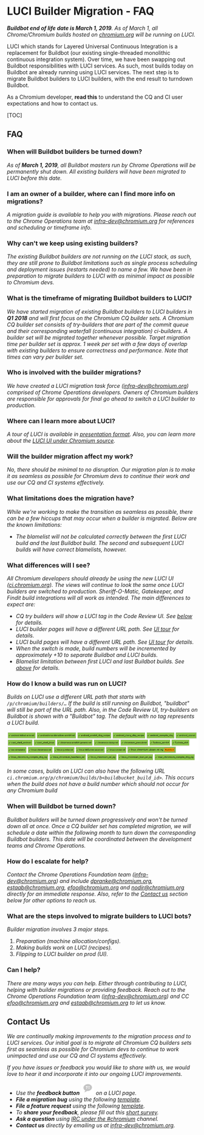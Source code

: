 # LUCI Builder Migration - FAQ

_**Buildbot end of life date is March 1, 2019**. As of March 1,
all Chrome/Chromium builds hosted on [chromium.org](https://www.chromium.org)
will be running on LUCI._

LUCI which stands for Layered Universal Continuous Integration is a replacement
for Buildbot (our existing single-threaded monolithic continuous integration
system). Over time, we have been swapping out Buildbot responsibilities with
LUCI services. As such, most builds today on Buildbot are already running using
LUCI services. The next step is to migrate Buildbot builders to LUCI builders,
with the end result to turndown Buildbot.

As a Chromium developer, **read this** to understand the CQ and CI
user expectations and how to contact us.

[TOC]

## FAQ

### **When will Buildbot builders be turned down?**
_As of **March 1, 2019**, all Buildbot masters run by Chrome Operations will be
permanently shut down. All existing builders will have been migrated to LUCI
before this date._

### **I am an owner of a builder, where can I find more info on migrations?**
_A migration guide is available to help you with migrations. Please reach out
to the Chrome Operations team at infra-dev@chromium.org for references and
scheduling or timeframe info._

### **Why can't we keep using existing builders?**

_The existing Buildbot builders are not running on the LUCI stack, as such, they
are still prone to Buildbot limitations such as single process scheduling and
deployment issues (restarts needed) to name a few. We have been in preparation
to migrate builders to LUCI with as minimal impact as possible to Chromium devs._

### **What is the timeframe of migrating Buildbot builders to LUCI?**

*We have started migration of existing Buildbot builders to LUCI builders in
**Q1 2018** and will first focus on the Chromium CQ builder sets. A Chromium
CQ builder set consists of try-builders that are part of the commit queue and their
corresponding waterfall (continuous integration) ci-builders. A builder set will
be migrated together whenever possible. Target migration time per builder set is
approx. 1 week per set with a few days of overlap with existing builders to
ensure correctness and performance. Note that times can vary per builder set.*

### **Who is involved with the builder migrations?**

*We have created a LUCI migration task force
([infra-dev@chromium.org](mailto:infra-dev@chromium.org)) comprised of Chrome
Operations developers. Owners of Chromium builders are responsible for approvals
for final go ahead to switch a LUCI builder to production.*

### **Where can I learn more about LUCI?**

*A tour of LUCI is available in [presentation format](http://bit.ly/2kgyE9U).
Also, you can learn more about the [LUCI UI under Chromium
source](tour_of_luci_ui.md).*

### **Will the builder migration affect my work?**

*No, there should be minimal to no disruption. Our migration plan is to make it
as seamless as possible for Chromium devs to continue their work and use our CQ
and CI systems effectively.*

### **What limitations does the migration have?**

*While we're working to make the transition as seamless as possible, there can
be a few hiccups that may occur when a builder is migrated. Below are the
known limitations:*

* *The blamelist will not be calculated correctly between the first LUCI build
  and the last Buildbot build. The second and subsequent LUCI builds will have
  correct blamelists, however.*

### **What differences will I see?**

*All Chromium developers should already be using the new LUCI UI
([ci.chromium.org](https://ci.chromium.org)). The views will continue to look the
same once LUCI builders are switched to production. Sheriff-O-Matic,
Gatekeeper, and Findit build integrations will all work as intended. The
main differences to expect are:*

* *CQ try builders will show a LUCI tag in the Code Review UI. See
  [below](#How-do-I-know-a-build-was-run-on-LUCI) for details.*
* *LUCI builder pages will have a different URL path. See [UI
  tour](tour_of_luci_ui.md#builder-page)
  for details.*
* *LUCI build pages will have a different URL path. See
  [UI tour](tour_of_luci_ui.md#build-results-page)
  for details.*
* *When the switch is made, build numbers will be incremented
  by approximately +10 to separate Buildbot and LUCI
  builds.*
* *Blamelist limitation between first LUCI and last
  Buildbot builds. See
  [above](#What-limitations-does-the-migration-have) for
  details.*

### **How do I know a build was run on LUCI?**

*Builds on LUCI use a different URL path that
starts with `/p/chromium/builders/…`
If the build is still running on Buildbot,
"buildbot" will still be part of the URL path. Also, in
the Code Review UI, try-builders on Buildbot is shown
with a "Buildbot" tag. The default with no tag represents
a LUCI build.*

![LUCI Code Review UI Tag](images/LUCI-CodeReview-Tag.png)

*In some cases, builds on LUCI can also have the
following URL
`ci.chromium.org/p/chromium/builds/b<buildbucket_build_id>`.
This occurs when the build does not have a build number
which should not occur for any Chromium build*

### **When will Buildbot be turned down?**

_Buildbot builders will be turned down progressively and won't be turned down
all at once. Once a CQ builder set has completed migration, we will schedule a
date within the following month to turn down the corresponding Buildbot
builders. This date will be coordinated between the development teams and Chrome
Operations._

### **How do I escalate for help?**

_Contact the Chrome Operations Foundation team
([infra-dev@chromium.org](mailto:infra-dev@chromium.org)) and include
[dpranke@chromium.org](mailto:dpranke@chromium.org),
[estaab@chromium.org](mailto:estaab@chromium.org),
[efoo@chromium.org](mailto:efoo@chromium.org) and
[nodir@chromium.org](mailto:nodir@chromium.org) directly for an immediate
response. Also, refer to the [Contact us](#Contact-Us) section below for other
options to reach us._

### **What are the steps involved to migrate builders to LUCI bots?**

_Builder migration involves 3 major steps._
1. _Preparation (machine allocation/configs)._
2. _Making builds work on LUCI (recipes)._
3. _Flipping to LUCI builder on prod (UI)._

### **Can I help?**

_There are many ways you can help. Either through contributing to LUCI, helping
with builder migrations or providing feedback. Reach out to the Chrome
Operations Foundation team
([infra-dev@chromium.org](mailto:infra-dev@chromium.org)) and CC
[efoo@chromium.org](mailto:efoo@chromium.org) and
[estaab@chromium.org](mailto:estaab@chromium.org) to let us know._

## **Contact Us**

_We are continually making improvements to the migration process and to LUCI
services. Our initial goal is to migrate all Chromium CQ builders sets first as
seamless as possible for Chromium devs to continue to work unimpacted and use
our CQ and CI systems effectively._

_If you have issues or feedback you would like to share with us, we would love to
hear it and incorporate it into our ongoing LUCI improvements._

* _Use the __feedback button__ ![LUCI Feedback](images/LUCI-Feedback-Icon.png
"Feedback")
on a LUCI page._
* *__File a migration bug__ using the following
[template](https://bugs.chromium.org/p/chromium/issues/entry?labels=LUCI-Backlog,LUCI-Migrations&summary=[LUCI-Migration-Bug]%20Enter%20an%20one-line%20summary&components=Infra>Platform&cc=efoo@chromium.org,estaab@chromium.org,nodir@chromium.org&description=Please%20use%20this%20to%20template%20to%20file%20a%20bug%20into%20LUCI%20backlog.%20%20%0A%0AReminder%20to%20include%20the%20following%3A%0A-%20Description%20of%20issue%0A-%20Priority%0A-%20Is%20this%20a%20blocker...%0A-%20What%20builder%20is%20this%20bug%20blocking).*
* *__File a feature request__ using the following
[template](https://bugs.chromium.org/p/chromium/issues/entry?labels=LUCI-Backlog&summary=[LUCI-Feedback]%20Enter%20an%20one-line%20summary&components=Infra>Platform&cc=efoo@chromium.org,estaab@chromium.org,nodir@chromium.org&description=Please%20use%20this%20to%20template%20to%20file%20a%20feature%20request%20into%20LUCI%20backlog.%20%20%0A%0AReminder%20to%20include%20the%20following%3A%0A-%20Description%0A-%20Why%20this%20feature%20is%20needed).*
* *To __share your feedback__, please fill out this [short
survey](https://goo.gl/forms/YPO6XCQ3q47r00iw2).*
* *__Ask a question__ using [IRC under the #chromium](https://www.chromium.org/developers/irc) channel.*
* *__Contact us__ directly by emailing us at
[infra-dev@chromium.org](mailto:infra-dev@chromium.org).*

